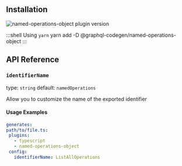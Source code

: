 ## Installation



<img alt="named-operations-object plugin version" src="https://img.shields.io/npm/v/@graphql-codegen/named-operations-object?color=%23e15799&label=plugin&nbsp;version&style=for-the-badge"/>


    
:::shell Using `yarn`
    yarn add -D @graphql-codegen/named-operations-object
:::

## API Reference

### `identifierName`

type: `string`
default: `namedOperations`

Allow you to customize the name of the exported identifier

#### Usage Examples

```yml
generates:
path/to/file.ts:
 plugins:
   - typescript
   - named-operations-object
 config:
   identifierName: ListAllOperations
```